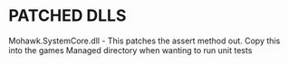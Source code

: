 # PATCHED DLLS

Mohawk.SystemCore.dll - This patches the assert method out. Copy this into the games Managed directory when wanting to run unit tests
